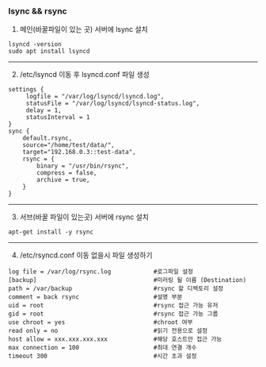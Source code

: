 ### lsync && rsync

1. 메인(바꿀파일이 있는 곳) 서버에 lsync 설치
```shell
lsyncd -version
sudo apt install lsyncd
```
---
2. /etc/lsyncd 이동 후 lsyncd.conf 파일 생성
```shell
settings {
     logfile = "/var/log/lsyncd/lsyncd.log",
     statusFile = "/var/log/lsyncd/lsyncd-status.log",
     delay = 1,
     statusInterval = 1
}
sync {
    default.rsync,
    source="/home/test/data/",
    target="192.168.0.3::test-data",
    rsync = {
        binary = "/usr/bin/rsync",
        compress = false,
        archive = true,
    }
}
```
---
3. 서브(바꿀 파일이 있는곳) 서버에 rsync 설치
```shell
apt-get install -y rsync
```
---
4. /etc/rsyncd.conf 이동 없을시 파일 생성하기
```shell
log file = /var/log/rsync.log            #로그파일 설정
[backup]                                 #미러링 될 이름 (Destination)
path = /var/backup                       #rsync 할 디렉토리 설정
comment = back rsync                     #설명 부분
uid = root                               #rsync 접근 가능 유저
gid = root                               #rsync 접근 가능 그룹
use chroot = yes                         #chroot 여부
read only = no                           #읽기 전용으로 설정
host allow = xxx.xxx.xxx.xxx             #해당 호스트만 접근 가능
max connection = 100                     #최대 연결 개수
timeout 300                              #시간 초과 설정   
```
